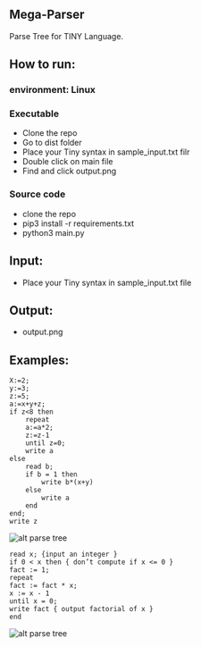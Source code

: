 ## Mega-Parser
Parse Tree for TINY Language.

## How to run:
### environment: Linux
### Executable
- Clone the repo
- Go to dist folder
- Place your Tiny syntax in sample_input.txt filr
- Double click on main file
- Find and click output.png

### Source code
- clone the repo
- pip3 install -r requirements.txt
- python3 main.py

## Input:
- Place your Tiny syntax in sample_input.txt file

## Output:
- output.png

## Examples:

```
X:=2;
y:=3;
z:=5;
a:=x+y+z;
if z<8 then
    repeat
    a:=a*2;
    z:=z-1
    until z=0;
    write a
else
    read b;
    if b = 1 then
        write b*(x+y)
    else
        write a
    end
end;
write z
```
![alt parse tree](https://i.ibb.co/cNwjm0B/output.png)
```
read x; {input an integer }
if 0 < x then { don’t compute if x <= 0 }
fact := 1;
repeat
fact := fact * x;
x := x - 1
until x = 0;
write fact { output factorial of x }
end
```
![alt parse tree](https://i.ibb.co/rx9wFNL/Screenshot-from-2018-12-21-21-02-17.png)
